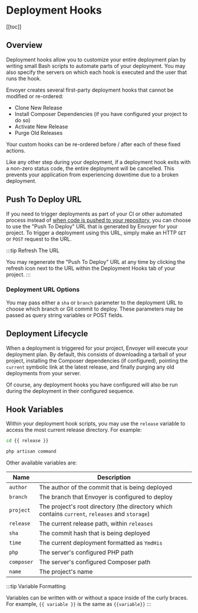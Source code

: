 # Deployment Hooks

[[toc]]

## Overview

Deployment hooks allow you to customize your entire deployment plan by writing small Bash scripts to automate parts of your deployment. You may also specify the servers on which each hook is executed and the user that runs the hook.

Envoyer creates several first-party deployment hooks that cannot be modified or re-ordered:

- Clone New Release
- Install Composer Dependencies (if you have configured your project to do so)
- Activate New Release
- Purge Old Releases

Your custom hooks can be re-ordered before / after each of these fixed actions.

Like any other step during your deployment, if a deployment hook exits with a non-zero status code, the entire deployment will be cancelled. This prevents your application from experiencing downtime due to a broken deployment.

## Push To Deploy URL

If you need to trigger deployments as part of your CI or other automated process instead of [when code is pushed to your repository](/1.0/projects/management.html#source-control), you can choose to use the "Push To Deploy" URL that is generated by Envoyer for your project. To trigger a deployment using this URL, simply make an HTTP `GET` or `POST` request to the URL.

:::tip Refresh The URL

You may regenerate the "Push To Deploy" URL at any time by clicking the refresh icon next to the URL within the Deployment Hooks tab of your project.
:::

### Deployment URL Options

You may pass either a `sha` or `branch` parameter to the deployment URL to choose which branch or Git commit to deploy. These parameters may be passed as query string variables or POST fields.

## Deployment Lifecycle

When a deployment is triggered for your project, Envoyer will execute your deployment plan. By default, this consists of downloading a tarball of your project, installing the Composer dependencies (if configured), pointing the `current` symbolic link at the latest release, and finally purging any old deployments from your server.

Of course, any deployment hooks you have configured will also be run during the deployment in their configured sequence.

## Hook Variables

Within your deployment hook scripts, you may use the `release` variable to access the most current release directory. For example:

```bash
cd {{ release }}

php artisan command
```

Other available variables are:

| Name       | Description                                                                                     |
|------------|-------------------------------------------------------------------------------------------------|
| `author`   | The author of the commit that is being deployed                                                 |
| `branch`   | The branch that Envoyer is configured to deploy                                                 |
| `project`  | The project's root directory (the directory which contains `current`, `releases` and `storage`) |
| `release`  | The current release path, within `releases`                                                     |
| `sha`      | The commit hash that is being deployed                                                          |
| `time`     | The current deployment formatted as `YmdHis`                                                    |
| `php`      | The server's configured PHP path                                                                |
| `composer` | The server's configured Composer path                                                           |
| `name`     | The project's name                                                                              |

<div v-pre>

:::tip Variable Formatting

Variables can be written with or without a space inside of the curly braces. For example, `{{ variable }}` is the same as `{{variable}}`
:::
</div>
